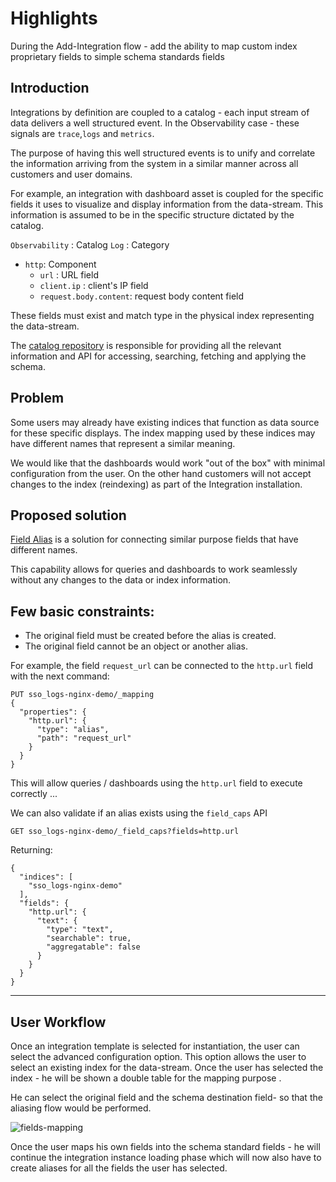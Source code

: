 # Highlights
During the Add-Integration flow - add the ability to map custom index proprietary fields to simple schema standards fields

## Introduction
Integrations by definition are coupled to a catalog - each input stream of data delivers a well structured event.
In the Observability case - these signals are `trace`,`logs` and `metrics`.

The purpose of having this well structured events is to unify and correlate the information arriving from the system in a similar manner across all customers and user domains.

For example, an integration with dashboard asset is coupled for the specific fields it uses to visualize and display information from the data-stream.
This information is assumed to be in the specific structure dictated by the catalog.

`Observability` : Catalog
`Log` : Category
- `http`: Component
    - `url` : URL field
    - `client.ip` : client's IP field
    - `request.body.content`: request body content field

These fields must exist and match type in the physical index representing the data-stream.

The [catalog repository](https://github.com/opensearch-project/opensearch-catalog/tree/main/docs/schema) is responsible for providing all the relevant information and API for
accessing, searching, fetching and applying the schema.

## Problem
Some users may already have existing indices that function as data source for these specific displays. The index mapping used by these indices may have different names that represent a similar meaning.

We would like that the dashboards would work "out of the box" with minimal configuration from the user.
On the other hand customers will not accept changes to the index (reindexing) as part of the Integration installation.

## Proposed solution
[Field Alias](https://opensearch.org/docs/2.4/opensearch/supported-field-types/alias/) is a solution for connecting similar purpose fields that have different names.

This capability allows for queries and dashboards to work seamlessly without any changes to the data or index information.

## Few basic constraints:

- The original field must be created before the alias is created.
- The original field cannot be an object or another alias.

For example, the field `request_url` can be connected to the `http.url` field with the next command:
```
PUT sso_logs-nginx-demo/_mapping
{
  "properties": {
    "http.url": {
      "type": "alias",
      "path": "request_url"
    }
  }
}
```
This will allow queries / dashboards using the `http.url` field to execute correctly ...

We can also validate if an alias exists using the `field_caps` API
```
GET sso_logs-nginx-demo/_field_caps?fields=http.url
```

Returning:
```
{
  "indices": [
    "sso_logs-nginx-demo"
  ],
  "fields": {
    "http.url": {
      "text": {
        "type": "text",
        "searchable": true,
        "aggregatable": false
      }
    }
  }
}
```
---

## User Workflow
Once an integration template is selected for instantiation, the user can select the advanced configuration option.
This option allows the user to select an existing index for the data-stream. Once the user has selected the index - he will be shown a double table for the mapping purpose .

He can select the original field and the schema destination field- so that the aliasing flow would be performed.

![fields-mapping](https://user-images.githubusercontent.com/48943349/225185385-a4009c65-533e-4890-a623-6ce7e12f9cc0.png)

Once the user maps his own fields into the schema standard fields - he will continue the integration instance loading phase which will now also have to create aliases for all the fields the user has selected.